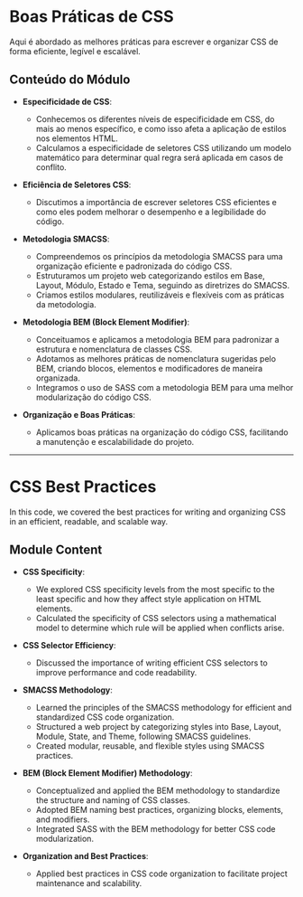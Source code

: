 # Boas Práticas de CSS

Aqui é abordado as melhores práticas para escrever e organizar CSS de forma eficiente, legível e escalável.

## Conteúdo do Módulo

- **Especificidade de CSS**:
  - Conhecemos os diferentes níveis de especificidade em CSS, do mais ao menos específico, e como isso afeta a aplicação de estilos nos elementos HTML.
  - Calculamos a especificidade de seletores CSS utilizando um modelo matemático para determinar qual regra será aplicada em casos de conflito.
  
- **Eficiência de Seletores CSS**:
  - Discutimos a importância de escrever seletores CSS eficientes e como eles podem melhorar o desempenho e a legibilidade do código.

- **Metodologia SMACSS**:
  - Compreendemos os princípios da metodologia SMACSS para uma organização eficiente e padronizada do código CSS.
  - Estruturamos um projeto web categorizando estilos em Base, Layout, Módulo, Estado e Tema, seguindo as diretrizes do SMACSS.
  - Criamos estilos modulares, reutilizáveis e flexíveis com as práticas da metodologia.

- **Metodologia BEM (Block Element Modifier)**:
  - Conceituamos e aplicamos a metodologia BEM para padronizar a estrutura e nomenclatura de classes CSS.
  - Adotamos as melhores práticas de nomenclatura sugeridas pelo BEM, criando blocos, elementos e modificadores de maneira organizada.
  - Integramos o uso de SASS com a metodologia BEM para uma melhor modularização do código CSS.

- **Organização e Boas Práticas**:
  - Aplicamos boas práticas na organização do código CSS, facilitando a manutenção e escalabilidade do projeto.

---

# CSS Best Practices

In this code, we covered the best practices for writing and organizing CSS in an efficient, readable, and scalable way.

## Module Content

- **CSS Specificity**:
  - We explored CSS specificity levels from the most specific to the least specific and how they affect style application on HTML elements.
  - Calculated the specificity of CSS selectors using a mathematical model to determine which rule will be applied when conflicts arise.

- **CSS Selector Efficiency**:
  - Discussed the importance of writing efficient CSS selectors to improve performance and code readability.

- **SMACSS Methodology**:
  - Learned the principles of the SMACSS methodology for efficient and standardized CSS code organization.
  - Structured a web project by categorizing styles into Base, Layout, Module, State, and Theme, following SMACSS guidelines.
  - Created modular, reusable, and flexible styles using SMACSS practices.

- **BEM (Block Element Modifier) Methodology**:
  - Conceptualized and applied the BEM methodology to standardize the structure and naming of CSS classes.
  - Adopted BEM naming best practices, organizing blocks, elements, and modifiers.
  - Integrated SASS with the BEM methodology for better CSS code modularization.

- **Organization and Best Practices**:
  - Applied best practices in CSS code organization to facilitate project maintenance and scalability.
